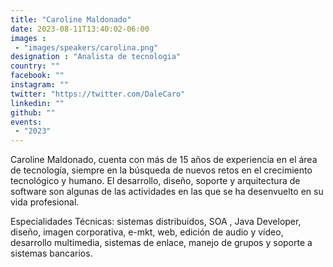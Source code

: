 ```yaml
---
title: "Caroline Maldonado"
date: 2023-08-11T13:40:02-06:00
images : 
 - "images/speakers/carolina.png"
designation : "Analista de tecnologia"
country: ""
facebook: ""
instagram: ""
twitter: "https://twitter.com/DaleCaro"
linkedin: ""
github: ""
events: 
 - "2023"
---
```


Caroline Maldonado, cuenta con más de 15 años de experiencia en el área de tecnología, siempre en la búsqueda de nuevos retos en el crecimiento tecnológico y humano. 
El desarrollo, diseño, soporte y arquitectura de software son algunas de las actividades en las que se ha desenvuelto en su vida profesional. 

Especialidades Técnicas: sistemas distribuidos, SOA , Java Developer, diseño, imagen corporativa, e-mkt, web, edición de audio y vídeo, desarrollo multimedia, sistemas de enlace, manejo de grupos y soporte a sistemas bancarios.